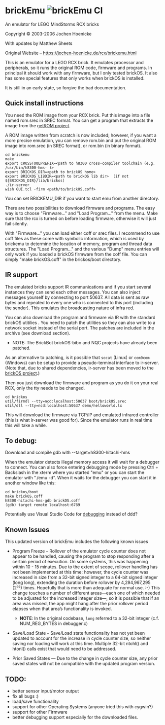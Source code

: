 brickEmu  ![brickEmu CI](https://github.com/BrickBot/brickEmu/workflows/brickEmu%20CI/badge.svg)
========
An emulator for LEGO MindStorms RCX bricks

Copyright © 2003-2006 Jochen Hoenicke

With updates by Matthew Sheets

Original Website – https://jochen-hoenicke.de/rcx/brickemu.html

This is an emulator for a LEGO RCX brick.  It emulates processor and
peripherals, so it runs the original ROM code, firmware and
programs.  In principal it should work with any firmware, but I only
tested brickOS.  It also has some special features that only works when
brickOS is installed.

It is still in an early state, so forgive the bad documentation.


Quick install instructions
--------------------------

You need the ROM image from your RCX brick.  Put this image into a
file named rom.srec in SREC format.  You can get a program that
extracts the image from the [getROM project](https://github.com/BrickBot/getROM).

A ROM image written from scratch is now included; however, if you
want a more precise emulation, you can remove rom.bin and put the
original ROM image into rom.srec (in SREC format), or rom.bin (in
binary format).

```shell
cd brickemu
make
export CROSSTOOLPREFIX=<path to h8300 cross-compiler toolchain (e.g. /usr/bin/h8300-hms- )>
export BRICKOS_DIR=<path to brickOS home>
export BRICKOS_LIBDIR=<path to brickOS lib dir>  (if not ${BRICKOS_DIR}/lib/brickos)
./ir-server
wish GUI.tcl -firm <path/to/brickOS.coff>
```

You can set BRICKEMU_DIR if you want to start emu from another
directory.

There are two possibilities to download firmware and programs.  The
easy way is to choose "Firmware..." and "Load Program..." from the
menu.  Make sure that the rcx is turned on before loading firmware,
otherwise it will just fail silently.

With "Firmware..." you can load either coff or srec files.  I
recommend to use coff files as these come with symbolic information,
which is used by brickemu to determine the location of memory, program
and thread data structures.  The "Load Program..." and the various
"Dump" menu entries will only work if you loaded a brickOS firmware
from the coff file.  You can simply "make brickOS.coff" in the
brickos/boot directory.


IR support
----------

The emulated bricks support IR communications and if you start
several instances they can send each other messages.  You can also
inject messages yourself by connecting to port 50637. All data is sent
as raw bytes and repeated to every one who is connected to this port
(including the sender).  This emulates the broadcasting nature of
infra red.

You can also download the program and firmware via IR with the
standard brickOS utitilies .  You need to patch the utilities so they
can also write to a network socket instead of the serial port.  The
patches are included in the archive (see download section).
* NOTE: The BrickBot brickOS-bibo and NQC projects have already been patched.

As an alternative to patching, is it possible that `socat` (Linux) or
`com0com` (Windows) can be setup to provide a pseudo-terminal interface
to ir-server.  (Note that, due to shared dependencies, ir-server has
been moved to the [brickOS project](https://github.com/BrickBot/brickOS-bibo).)

Then you just download the firmware and program as you do it on your
real RCX, only the tty needs to be changed.

```shell
cd brickos
util/firmdl --tty=ncd:localhost:50637 boot/brickOS.srec
util/dll --tty=ncd:localhost:50637 demo/helloworld.lx
```

This will download the firmware via TCP/IP and emulated infrared
controller (this is what ir-server was good for). Since the emulator
runs in real time this will take a while.


To debug:
---------

Download and compile gdb with --target=h8300-hitachi-hms

When the emulator detects illegal memory access it will wait for a
debugger to connect.  You can also force entering debugging mode by
pressing Ctrl + Backslash in the xterm where you started "emu" or
you can start the emulator with "./emu -d".  When it waits for the
debugger you can start it in another window like this:

```shell
cd brickos/boot
make brickOS.coff
h8300-hitachi-hms-gdb brickOS.coff
(gdb) target remote localhost:6789
```

Potentially use Visual Studio Code for
[debugging](https://stackoverflow.com/a/76237168) instead of ddd?


Known Issues
------------
This updated version of brickEmu includes the following known issues
* Program Freeze – Rollover of the emulator cycle counter does not appear
to be handled, causing the program to stop responding after a certain
period of execution.  On some systems, this was happening within 10 - 15
minutes.  Due to the extent of scope, rollover handling has not been
implemented at this time; however, the cycle counter was increased in size
from a 32-bit signed integer to a 64-bit signed integer (long long), extending
the duration before rollover by 4,294,967,295 (2³²) times.
Hopefully that is more than adequate for normal use.  :-)  This change
touches a number of different areas—each one of which needed to be
adjusted for the increased integer size—, so it is possible that if an area
was missed, the app might hang after the prior rollover period elapses
when that area’s functionality is invoked.
  - **NOTE**: In the original codebase, `long` referred to a 32-bit integer
(c.f. NUM_REG_BYTES in debugger.c)

* Save/Load State – Save/Load state functionality has not yet been
updated to account for the increase in cycle counter size, so neither
saving nor loading will work at this time.  Multiple 32-bit ntohl()
and htonl() calls exist that would need to be addressed.

* Prior Saved States — Due to the change in cycle counter size, any prior
saved states will not be compatible with the updated program version.


TODO:
-----

- better sensor input/motor output
- fix all bugs :)
- load/save functionality
- support for other Operating Systems (anyone tried this with cygwin?)
- support for other Firmware
- better debugging support especially for the downloaded files.
